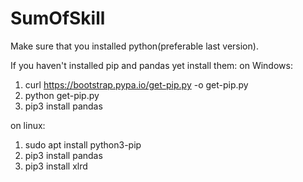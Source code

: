 # SumOfSkill

Make sure that you installed python(preferable last version).

If you haven't installed pip and pandas yet install them:
    on Windows:
    <ol>
    <li> curl https://bootstrap.pypa.io/get-pip.py -o get-pip.py </li>
    <li> python get-pip.py </li>
    <li> pip3 install pandas </li>
    </ol>
    on linux:
    <ol>
    <li> sudo apt install python3-pip </li>
    <li> pip3 install pandas </li>
    <li> pip3 install xlrd </li>
    </ol>

